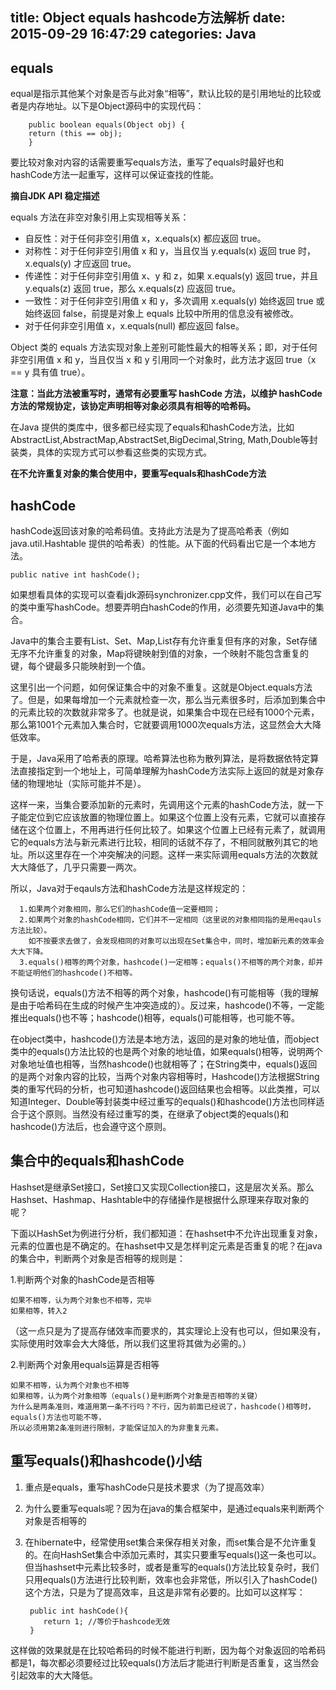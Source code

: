 title: Object equals hashcode方法解析
date: 2015-09-29 16:47:29
categories: Java
---

## equals
equal是指示其他某个对象是否与此对象“相等”，默认比较的是引用地址的比较或者是内存地址。以下是Object源码中的实现代码：

		public boolean equals(Object obj) {
        return (this == obj);
    	}

要比较对象对内容的话需要重写equals方法，重写了equals时最好也和hashCode方法一起重写，这样可以保证查找的性能。


**摘自JDK API 稳定描述**

equals 方法在非空对象引用上实现相等关系： 

- 自反性：对于任何非空引用值 x，x.equals(x) 都应返回 true。 
- 对称性：对于任何非空引用值 x 和 y，当且仅当 y.equals(x) 返回 true 时，x.equals(y) 才应返回 true。 
- 传递性：对于任何非空引用值 x、y 和 z，如果 x.equals(y) 返回 true，并且 y.equals(z) 返回 true，那么 x.equals(z) 应返回 true。 
- 一致性：对于任何非空引用值 x 和 y，多次调用 x.equals(y) 始终返回 true 或始终返回 false，前提是对象上 equals 比较中所用的信息没有被修改。 
- 对于任何非空引用值 x，x.equals(null) 都应返回 false。

 
Object 类的 equals 方法实现对象上差别可能性最大的相等关系；即，对于任何非空引用值 x 和 y，当且仅当 x 和 y 引用同一个对象时，此方法才返回 true（x == y 具有值 true）。 

**注意：当此方法被重写时，通常有必要重写 hashCode 方法，以维护 hashCode 方法的常规协定，该协定声明相等对象必须具有相等的哈希码。** 

在Java 提供的类库中，很多都已经实现了equals和hashCode方法，比如 AbstractList,AbstractMap,AbstractSet,BigDecimal,String, Math,Double等封装类，具体的实现方式可以参看这些类的实现方式。

**在不允许重复对象的集合使用中，要重写equals和hashCode方法**


## hashCode
hashCode返回该对象的哈希码值。支持此方法是为了提高哈希表（例如 java.util.Hashtable 提供的哈希表）的性能。从下面的代码看出它是一个本地方法。

	public native int hashCode();

如果想看具体的实现可以查看jdk源码synchronizer.cpp文件，我们可以在自己写的类中重写hashCode。想要弄明白hashCode的作用，必须要先知道Java中的集合。

Java中的集合主要有List、Set、Map,List存有允许重复但有序的对象，Set存储无序不允许重复的对象，Map将键映射到值的对象，一个映射不能包含重复的键，每个键最多只能映射到一个值。 

这里引出一个问题，如何保证集合中的对象不重复。这就是Object.equals方法了。但是，如果每增加一个元素就检查一次，那么当元素很多时，后添加到集合中的元素比较的次数就非常多了。也就是说，如果集合中现在已经有1000个元素，那么第1001个元素加入集合时，它就要调用1000次equals方法，这显然会大大降低效率。

于是，Java采用了哈希表的原理。哈希算法也称为散列算法，是将数据依特定算法直接指定到一个地址上，可简单理解为hashCode方法实际上返回的就是对象存储的物理地址（实际可能并不是）。

 这样一来，当集合要添加新的元素时，先调用这个元素的hashCode方法，就一下子能定位到它应该放置的物理位置上。如果这个位置上没有元素，它就可以直接存储在这个位置上，不用再进行任何比较了。如果这个位置上已经有元素了，就调用它的equals方法与新元素进行比较，相同的话就不存了，不相同就散列其它的地址。所以这里存在一个冲突解决的问题。这样一来实际调用equals方法的次数就大大降低了，几乎只需要一两次。

所以，Java对于eqauls方法和hashCode方法是这样规定的：

      1.如果两个对象相同，那么它们的hashCode值一定要相同；
      2.如果两个对象的hashCode相同，它们并不一定相同（这里说的对象相同指的是用eqauls方法比较）。  
        如不按要求去做了，会发现相同的对象可以出现在Set集合中，同时，增加新元素的效率会大大下降。
      3.equals()相等的两个对象，hashcode()一定相等；equals()不相等的两个对象，却并不能证明他们的hashcode()不相等。


换句话说，equals()方法不相等的两个对象，hashcode()有可能相等（我的理解是由于哈希码在生成的时候产生冲突造成的）。反过来，hashcode()不等，一定能推出equals()也不等；hashcode()相等，equals()可能相等，也可能不等。

 在object类中，hashcode()方法是本地方法，返回的是对象的地址值，而object类中的equals()方法比较的也是两个对象的地址值，如果equals()相等，说明两个对象地址值也相等，当然hashcode()也就相等了；在String类中，equals()返回的是两个对象内容的比较，当两个对象内容相等时，Hashcode()方法根据String类的重写代码的分析，也可知道hashcode()返回结果也会相等。以此类推，可以知道Integer、Double等封装类中经过重写的equals()和hashcode()方法也同样适合于这个原则。当然没有经过重写的类，在继承了object类的equals()和hashcode()方法后，也会遵守这个原则。


## 集合中的equals和hashCode
Hashset是继承Set接口，Set接口又实现Collection接口，这是层次关系。那么Hashset、Hashmap、Hashtable中的存储操作是根据什么原理来存取对象的呢？

下面以HashSet为例进行分析，我们都知道：在hashset中不允许出现重复对象，元素的位置也是不确定的。在hashset中又是怎样判定元素是否重复的呢？在java的集合中，判断两个对象是否相等的规则是：

 1.判断两个对象的hashCode是否相等

    如果不相等，认为两个对象也不相等，完毕
    如果相等，转入2
   （这一点只是为了提高存储效率而要求的，其实理论上没有也可以，但如果没有，实际使用时效率会大大降低，所以我们这里将其做为必需的。）

 2.判断两个对象用equals运算是否相等
            
	如果不相等，认为两个对象也不相等
	如果相等，认为两个对象相等（equals()是判断两个对象是否相等的关键）
	为什么是两条准则，难道用第一条不行吗？不行，因为前面已经说了，hashcode()相等时，equals()方法也可能不等，
	所以必须用第2条准则进行限制，才能保证加入的为非重复元素。



## 重写equals()和hashcode()小结

1. 重点是equals，重写hashCode只是技术要求（为了提高效率）

2. 为什么要重写equals呢？因为在java的集合框架中，是通过equals来判断两个对象是否相等的

3. 在hibernate中，经常使用set集合来保存相关对象，而set集合是不允许重复的。在向HashSet集合中添加元素时，其实只要重写equals()这一条也可以。但当hashset中元素比较多时，或者是重写的equals()方法比较复杂时，我们只用equals()方法进行比较判断，效率也会非常低，所以引入了hashCode()这个方法，只是为了提高效率，且这是非常有必要的。比如可以这样写：

		public int hashCode(){
		   return 1; //等价于hashcode无效
		}

这样做的效果就是在比较哈希码的时候不能进行判断，因为每个对象返回的哈希码都是1，每次都必须要经过比较equals()方法后才能进行判断是否重复，这当然会引起效率的大大降低。